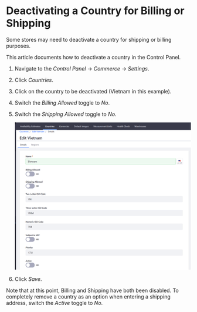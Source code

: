# Deactivating a Country for Billing or Shipping

Some stores may need to deactivate a country for shipping or billing purposes.

This article documents how to deactivate a country in the Control Panel.

1. Navigate to the _Control Panel_ → _Commerce_ → _Settings_.
1. Click _Countries_.
1. Click on the country to be deactivated (Vietnam in this example).
1. Switch the _Billing Allowed_ toggle to _No_.
1. Switch the _Shipping Allowed_ toggle to _No_.

    ![Deactivating a country](./deactivating-a-country-for-billing-or-shipping/images/01.png)

1. Click _Save_.

Note that at this point, Billing and Shipping have both been disabled. To completely remove a country as an option when entering a shipping address, switch the _Active_ toggle to _No_.
